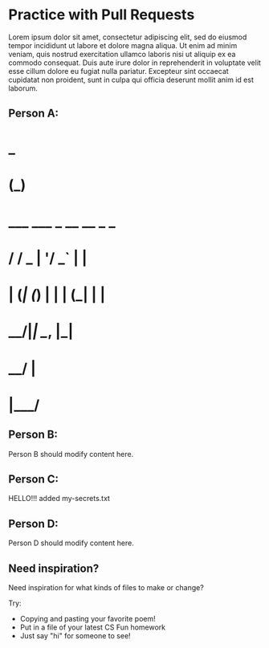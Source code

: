 # Practice with Pull Requests

Lorem ipsum dolor sit amet, consectetur adipiscing elit, sed do eiusmod tempor incididunt ut labore et dolore magna aliqua. Ut enim ad minim veniam, quis nostrud exercitation ullamco laboris nisi ut aliquip ex ea commodo consequat. Duis aute irure dolor in reprehenderit in voluptate velit esse cillum dolore eu fugiat nulla pariatur. Excepteur sint occaecat cupidatat non proident, sunt in culpa qui officia deserunt mollit anim id est laborum.

## Person A:

#                      _ 
#                     (_)
#   ___ ___  _ __ __ _ _ 
#  / __/ _ \| '__/ _` | |
# | (_| (_) | | | (_| | |
#  \___\___/|_|  \__, |_|
#                 __/ |  
#                |___/   

## Person B:

Person B should modify content here.

## Person C:

HELLO!!! added my-secrets.txt

## Person D:

Person D should modify content here.

## Need inspiration?

Need inspiration for what kinds of files to make or change?

Try:

- Copying and pasting your favorite poem!
- Put in a file of your latest CS Fun homework
- Just say "hi" for someone to see!
